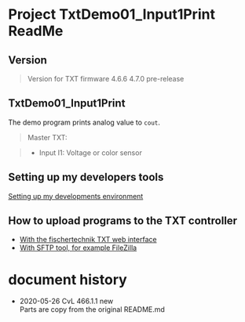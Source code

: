 
# Project TxtDemo01_Input1Print ReadMe 

## Version

> Version for TXT firmware 4.6.6 4.7.0 pre-release
 
## TxtDemo01_Input1Print
The demo program prints analog value to `cout`.
> Master TXT:
 
> - Input I1: Voltage or color sensor

## Setting up my developers tools
 [Setting up my developments environment]( ../../WhichToolsYouNeed.md)

## How to upload programs to the TXT controller
- [With the fischertechnik TXT web interface](../../HowToUseTxtWeb.md)
- [With SFTP tool, for example FileZilla](../../HowToUseTxtWeb.md) 

# document history
- 2020-05-26 CvL 466.1.1 new<br/>
  Parts are copy from the original README.md